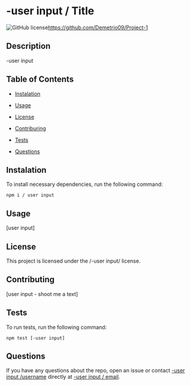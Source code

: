 # -user input / Title
![GitHub license](https://img.shields.io/badge/license-MIT-blue.svg)https://github.com/Demetrio09/Project-1

## Description

-user input

## Table of Contents

* [Instalation](#instaltion)

* [Usage](#usage)

* [License](#License)

* [Contriburing](#contributing)

* [Tests](#tests)

* [Questions](#questions)

## Instalation
To install necessary dependencies, run the following command:

```
npm i / user input
```

## Usage
[user input]

## License
This project is licensed under the /-user input/ license.

## Contributing
[user input - shoot me a text]

## Tests
To run tests, run the following command:

```
npm test [-user input]
```

## Questions
If you have any questions about the repo, open an issue or contact [-user input /username](undefined) directly at [-user input / email](undefined).